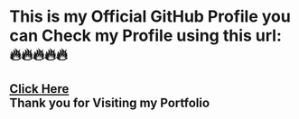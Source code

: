 <h1>This is my Official GitHub Profile you can Check my Profile using this url: 
🔥🔥🔥🔥🔥 </h1>
<h2>
<a href ="https://daniel-richardson-2001.github.io/danielrichardson.github.io/" target="blank">Click Here</a> 
<br>
Thank you for Visiting my Portfolio
